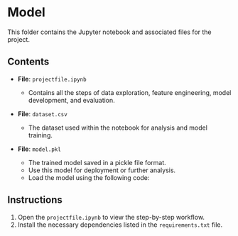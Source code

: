# Model

This folder contains the Jupyter notebook and associated files for the project.

## Contents
- **File**: `projectfile.ipynb`
  - Contains all the steps of data exploration, feature engineering, model development, and evaluation.

- **File**: `dataset.csv`
  - The dataset used within the notebook for analysis and model training.


- **File**: `model.pkl`
  - The trained model saved in a pickle file format.
  - Use this model for deployment or further analysis.
  - Load the model using the following code:
  

## Instructions
1. Open the `projectfile.ipynb` to view the step-by-step workflow.
2. Install the necessary dependencies listed in the `requirements.txt` file.